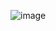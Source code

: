 ![image](https://user-images.githubusercontent.com/54425801/64140843-e6fbc800-ce40-11e9-98d4-ee8abffbed0d.png)
